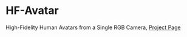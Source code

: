 # HF-Avatar
High-Fidelity Human Avatars from a Single RGB Camera, [Project Page](http://cic.tju.edu.cn/faculty/likun/projects/HF-Avatar)
